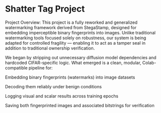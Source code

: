 # Shatter Tag Project

Project Overview:
This project is a fully reworked and generalized watermarking framework derived from StegaStamp, designed for embedding imperceptible binary fingerprints into images. Unlike traditional watermarking tools focused solely on robustness, our system is being adapted for controlled fragility — enabling it to act as a tamper seal in addition to traditional ownership verification.

We began by stripping out unnecessary diffusion model dependencies and hardcoded CIFAR-specific logic. What emerged is a clean, modular, Colab-compatible pipeline for:

Embedding binary fingerprints (watermarks) into image datasets

Decoding them reliably under benign conditions

Logging visual and scalar results across training epochs

Saving both fingerprinted images and associated bitstrings for verification
